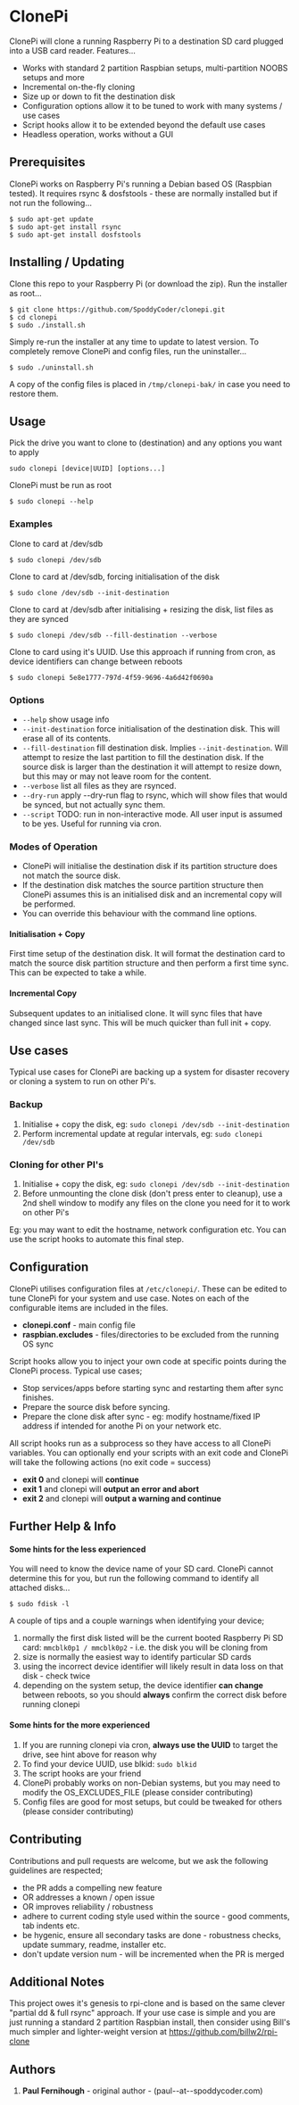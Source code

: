 # ClonePi

ClonePi will clone a running Raspberry Pi to a destination SD card plugged into a USB card reader. Features...

+ Works with standard 2 partition Raspbian setups, multi-partition NOOBS setups and more
+ Incremental on-the-fly cloning
+ Size up or down to fit the destination disk
+ Configuration options allow it to be tuned to work with many systems / use cases
+ Script hooks allow it to be extended beyond the default use cases
+ Headless operation, works without a GUI


## Prerequisites
ClonePi works on Raspberry Pi's running a Debian based OS (Raspbian tested). It requires rsync & dosfstools - these are normally installed but if not run the following...

```
$ sudo apt-get update
$ sudo apt-get install rsync
$ sudo apt-get install dosfstools
```


## Installing / Updating

Clone this repo to your Raspberry Pi (or download the zip). Run the installer as root...

```
$ git clone https://github.com/SpoddyCoder/clonepi.git
$ cd clonepi
$ sudo ./install.sh
```

Simply re-run the installer at any time to update to latest version. To completely remove ClonePi and config files, run the uninstaller...

```
$ sudo ./uninstall.sh
```

A copy of the config files is placed in `/tmp/clonepi-bak/` in case you need to restore them.


## Usage

Pick the drive you want to clone to (destination) and any options you want to apply
```
sudo clonepi [device|UUID] [options...]
```

ClonePi must be run as root
```
$ sudo clonepi --help
```

### Examples
Clone to card at /dev/sdb
```
$ sudo clonepi /dev/sdb
```

Clone to card at /dev/sdb, forcing initialisation of the disk
```
$ sudo clone /dev/sdb --init-destination
```

Clone to card at /dev/sdb after initialising + resizing the disk, list files as they are synced
```
$ sudo clonepi /dev/sdb --fill-destination --verbose
```

Clone to card using it's UUID. Use this approach if running from cron, as device identifiers can change between reboots
```
$ sudo clonepi 5e8e1777-797d-4f59-9696-4a6d42f0690a
```

### Options 

+ `--help` show usage info
+ `--init-destination` force initialisation of the destination disk. This will erase all of its contents.
+ `--fill-destination` fill destination disk. Implies `--init-destination`. Will attempt to resize the last partition to fill the destination disk. If the source disk is larger than the destination it will attempt to resize down, but this may or may not leave room for the content.
+ `--verbose` list all files as they are rsynced.
+ `--dry-run` apply --dry-run flag to rsync, which will show files that would be synced, but not actually sync them.
+ `--script` TODO: run in non-interactive mode. All user input is assumed to be yes. Useful for running via cron.

### Modes of Operation

+ ClonePi will initialise the destination disk if its partition structure does not match the source disk.
+ If the destination disk matches the source partition structure then ClonePi assumes this is an initialised disk and an incremental copy will be performed.
+ You can override this behaviour with the command line options.

#### Initialisation + Copy
First time setup of the destination disk. 
It will format the destination card to match the source disk partition structure and then perform a first time sync. 
This can be expected to take a while.

#### Incremental Copy
Subsequent updates to an initialised clone.
It will sync files that have changed since last sync.
This will be much quicker than full init + copy.


## Use cases
Typical use cases for ClonePi are backing up a system for disaster recovery or cloning a system to run on other Pi's. 

### Backup

1. Initialise + copy the disk, eg: `sudo clonepi /dev/sdb --init-destination`
1. Perform incremental update at regular intervals, eg: `sudo clonepi /dev/sdb`

### Cloning for other PI's

1. Initialise + copy the disk, eg: `sudo clonepi /dev/sdb --init-destination`
1. Before unmounting the clone disk (don't press enter to cleanup), use a 2nd shell window to modify any files on the clone you need for it to work on other Pi's

Eg: you may want to edit the hostname, network configuration etc. You can use the script hooks to automate this final step.


## Configuration
ClonePi utilises configuration files at `/etc/clonepi/`. 
These can be edited to tune ClonePi for your system and use case. 
Notes on each of the configurable items are included in the files.

+ **clonepi.conf** - main config file
+ **raspbian.excludes** - files/directories to be excluded from the running OS sync

Script hooks allow you to inject your own code at specific points during the ClonePi process. Typical use cases;

+ Stop services/apps before starting sync and restarting them after sync finishes.
+ Prepare the source disk before syncing.
+ Prepare the clone disk after sync - eg: modify hostname/fixed IP address if intended for anothe Pi on your network etc.

All script hooks run as a subprocess so they have access to all ClonePi variables.
You can optionally end your scripts with an exit code and ClonePi will take the following actions (no exit code = success)

+ **exit 0** and clonepi will **continue**
+ **exit 1** and clonepi will **output an error and abort**
+ **exit 2** and clonepi will **output a warning and continue**


## Further Help & Info

#### Some hints for the less experienced
You will need to know the device name of your SD card. ClonePi cannot determine this for you, but run the following command to identify all attached disks...
```
$ sudo fdisk -l
```
A couple of tips and a couple warnings when identifying your device;

1. normally the first disk listed will be the current booted Raspberry Pi SD card: `mmcblk0p1 / mmcblk0p2` - i.e. the disk you will be cloning from
1. size is normally the easiest way to identify particular SD cards
1. using the incorrect device identifier will likely result in data loss on that disk - check twice
1. depending on the system setup, the device identifier **can change** between reboots, so you should **always** confirm the correct disk before running clonepi


#### Some hints for the more experienced
1. If you are running clonepi via cron, **always use the UUID** to target the drive, see hint above for reason why
1. To find your device UUID, use blkid: `sudo blkid`
1. The script hooks are your friend
1. ClonePi probably works on non-Debian systems, but you may need to modify the OS_EXCLUDES_FILE (please consider contributing)
1. Config files are good for most setups, but could be tweaked for others (please consider contributing)


## Contributing
Contributions and pull requests are welcome, but we ask the following guidelines are respected;

+ the PR adds a compelling new feature 
+ OR addresses a known / open issue
+ OR improves reliability / robustness
+ adhere to current coding style used within the source - good comments, tab indents etc.
+ be hygenic, ensure all secondary tasks are done - robustness checks, update summary, readme, installer etc.
+ don't update version num - will be incremented when the PR is merged


## Additional Notes
This project owes it's genesis to rpi-clone and is based on the same clever "partial dd & full rsync" approach.
If your use case is simple and you are just running a standard 2 partition Raspbian install, then consider using Bill's much simpler and lighter-weight version at https://github.com/billw2/rpi-clone


## Authors
1. **Paul Fernihough** - original author - (paul--at--spoddycoder.com)

